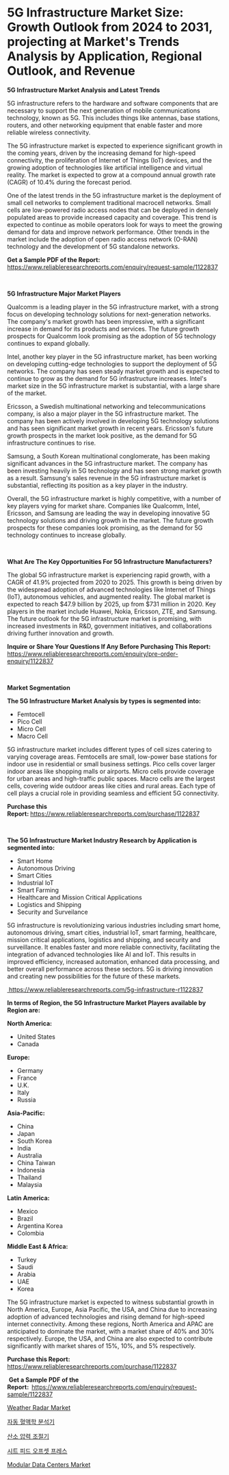 <p><h1>5G Infrastructure Market Size: Growth Outlook from 2024 to 2031, projecting at Market's Trends Analysis by Application, Regional Outlook, and Revenue</h1></p><p><strong>5G Infrastructure Market Analysis and Latest Trends</strong></p>
<p><p>5G infrastructure refers to the hardware and software components that are necessary to support the next generation of mobile communications technology, known as 5G. This includes things like antennas, base stations, routers, and other networking equipment that enable faster and more reliable wireless connectivity.</p><p>The 5G infrastructure market is expected to experience significant growth in the coming years, driven by the increasing demand for high-speed connectivity, the proliferation of Internet of Things (IoT) devices, and the growing adoption of technologies like artificial intelligence and virtual reality. The market is expected to grow at a compound annual growth rate (CAGR) of 10.4% during the forecast period.</p><p>One of the latest trends in the 5G infrastructure market is the deployment of small cell networks to complement traditional macrocell networks. Small cells are low-powered radio access nodes that can be deployed in densely populated areas to provide increased capacity and coverage. This trend is expected to continue as mobile operators look for ways to meet the growing demand for data and improve network performance. Other trends in the market include the adoption of open radio access network (O-RAN) technology and the development of 5G standalone networks.</p></p>
<p><strong>Get a Sample PDF of the Report:&nbsp;</strong> <a href="https://www.reliableresearchreports.com/enquiry/request-sample/1122837">https://www.reliableresearchreports.com/enquiry/request-sample/1122837</a></p>
<p>&nbsp;</p>
<p><strong>5G Infrastructure Major Market Players</strong></p>
<p><p>Qualcomm is a leading player in the 5G infrastructure market, with a strong focus on developing technology solutions for next-generation networks. The company's market growth has been impressive, with a significant increase in demand for its products and services. The future growth prospects for Qualcomm look promising as the adoption of 5G technology continues to expand globally.</p><p>Intel, another key player in the 5G infrastructure market, has been working on developing cutting-edge technologies to support the deployment of 5G networks. The company has seen steady market growth and is expected to continue to grow as the demand for 5G infrastructure increases. Intel's market size in the 5G infrastructure market is substantial, with a large share of the market.</p><p>Ericsson, a Swedish multinational networking and telecommunications company, is also a major player in the 5G infrastructure market. The company has been actively involved in developing 5G technology solutions and has seen significant market growth in recent years. Ericsson's future growth prospects in the market look positive, as the demand for 5G infrastructure continues to rise.</p><p>Samsung, a South Korean multinational conglomerate, has been making significant advances in the 5G infrastructure market. The company has been investing heavily in 5G technology and has seen strong market growth as a result. Samsung's sales revenue in the 5G infrastructure market is substantial, reflecting its position as a key player in the industry.</p><p>Overall, the 5G infrastructure market is highly competitive, with a number of key players vying for market share. Companies like Qualcomm, Intel, Ericsson, and Samsung are leading the way in developing innovative 5G technology solutions and driving growth in the market. The future growth prospects for these companies look promising, as the demand for 5G technology continues to increase globally.</p></p>
<p>&nbsp;</p>
<p><strong>What Are The Key Opportunities For 5G Infrastructure Manufacturers?</strong></p>
<p><p>The global 5G infrastructure market is experiencing rapid growth, with a CAGR of 41.9% projected from 2020 to 2025. This growth is being driven by the widespread adoption of advanced technologies like Internet of Things (IoT), autonomous vehicles, and augmented reality. The global market is expected to reach $47.9 billion by 2025, up from $731 million in 2020. Key players in the market include Huawei, Nokia, Ericsson, ZTE, and Samsung. The future outlook for the 5G infrastructure market is promising, with increased investments in R&D, government initiatives, and collaborations driving further innovation and growth.</p></p>
<p><strong>Inquire or Share Your Questions If Any Before Purchasing This Report:</strong> <a href="https://www.reliableresearchreports.com/enquiry/pre-order-enquiry/1122837">https://www.reliableresearchreports.com/enquiry/pre-order-enquiry/1122837</a></p>
<p>&nbsp;</p>
<p><strong>Market Segmentation</strong></p>
<p><strong>The 5G Infrastructure Market Analysis by types is segmented into:</strong></p>
<p><ul><li>Femtocell</li><li>Pico Cell</li><li>Micro Cell</li><li>Macro Cell</li></ul></p>
<p><p>5G infrastructure market includes different types of cell sizes catering to varying coverage areas. Femtocells are small, low-power base stations for indoor use in residential or small business settings. Pico cells cover larger indoor areas like shopping malls or airports. Micro cells provide coverage for urban areas and high-traffic public spaces. Macro cells are the largest cells, covering wide outdoor areas like cities and rural areas. Each type of cell plays a crucial role in providing seamless and efficient 5G connectivity.</p></p>
<p><strong>Purchase this Report:&nbsp;</strong><a href="https://www.reliableresearchreports.com/purchase/1122837">https://www.reliableresearchreports.com/purchase/1122837</a></p>
<p>&nbsp;</p>
<p><strong>The 5G Infrastructure Market Industry Research by Application is segmented into:</strong></p>
<p><ul><li>Smart Home</li><li>Autonomous Driving</li><li>Smart Cities</li><li>Industrial IoT</li><li>Smart Farming</li><li>Healthcare and Mission Critical Applications</li><li>Logistics and Shipping</li><li>Security and Surveilance</li></ul></p>
<p><p>5G infrastructure is revolutionizing various industries including smart home, autonomous driving, smart cities, industrial IoT, smart farming, healthcare, mission critical applications, logistics and shipping, and security and surveillance. It enables faster and more reliable connectivity, facilitating the integration of advanced technologies like AI and IoT. This results in improved efficiency, increased automation, enhanced data processing, and better overall performance across these sectors. 5G is driving innovation and creating new possibilities for the future of these markets.</p></p>
<p><a href="https://www.reliableresearchreports.com/5g-infrastructure-r1122837">&nbsp;https://www.reliableresearchreports.com/5g-infrastructure-r1122837</a></p>
<p><strong>In terms of Region, the 5G Infrastructure Market Players available by Region are:</strong></p>
<p>
    <p> <strong> North America: </strong>
        <ul>
            <li>United States</li>
            <li>Canada</li>
        </ul>
        </p> 
    <p> <strong> Europe: </strong>
        <ul>
            <li>Germany</li>
            <li>France</li>
            <li>U.K.</li>
            <li>Italy</li>
            <li>Russia</li>
        </ul>
        </p> 
    <p> <strong> Asia-Pacific: </strong>
        <ul>
            <li>China</li>
            <li>Japan</li>
            <li>South Korea</li>
            <li>India</li>
            <li>Australia</li>
            <li>China Taiwan</li>
            <li>Indonesia</li>
            <li>Thailand</li>
            <li>Malaysia</li>
        </ul>
        </p> 
    <p> <strong> Latin America: </strong>
        <ul>
            <li>Mexico</li>
            <li>Brazil</li>
            <li>Argentina Korea</li>
            <li>Colombia</li>
        </ul>
        </p> 
    <p> <strong> Middle East & Africa: </strong>
        <ul>
            <li>Turkey</li>
            <li>Saudi</li>
            <li>Arabia</li>
            <li>UAE</li>
            <li>Korea</li>
        </ul>
    </p>
    </p>
<p><p>The 5G infrastructure market is expected to witness substantial growth in North America, Europe, Asia Pacific, the USA, and China due to increasing adoption of advanced technologies and rising demand for high-speed internet connectivity. Among these regions, North America and APAC are anticipated to dominate the market, with a market share of 40% and 30% respectively. Europe, the USA, and China are also expected to contribute significantly with market shares of 15%, 10%, and 5% respectively.</p></p>
<p><strong>Purchase this Report: </strong><a href="https://www.reliableresearchreports.com/purchase/1122837">https://www.reliableresearchreports.com/purchase/1122837</a></p>
<p>&nbsp;<strong>Get a Sample PDF of the Report:&nbsp;&nbsp;</strong><a href="https://www.reliableresearchreports.com/enquiry/request-sample/1122837">https://www.reliableresearchreports.com/enquiry/request-sample/1122837</a></p>
<p><strong></strong></p>
<p><p><a href="https://github.com/peachesmcdowel1/Market-Research-Report-List-2/blob/main/weather-radar-market.md">Weather Radar Market</a></p><p><a href="https://medium.com/@frankfurter67567/%EC%9E%90%EB%8F%99-%ED%98%88%EC%95%A1%ED%95%99-%EB%B6%84%EC%84%9D%EA%B8%B0-%EC%8B%9C%EC%9E%A5-%EC%A1%B0%EC%82%AC-%EB%B3%B4%EA%B3%A0%EC%84%9C-%EA%B7%B8-%EC%97%AD%EC%82%AC-%EB%B0%8F-2024%EB%85%84%EB%B6%80%ED%84%B0-2031%EB%85%84%EA%B9%8C%EC%A7%80%EC%9D%98-%EC%98%88%EC%B8%A1-25f585bf1ab9">자동 혈액학 분석기</a></p><p><a href="https://medium.com/@mujgankortalih/%EC%82%B0%EC%86%8C%EC%95%95%EB%A0%A5-%EC%A1%B0%EC%A0%88%EA%B8%B0-%EC%8B%9C%EC%9E%A5-%EC%A7%80%ED%91%9C-%ED%95%B4%EB%8F%85%ED%95%98%EA%B8%B0-%EC%8B%9C%EC%9E%A5-%EC%A0%90%EC%9C%A0%EC%9C%A8-%ED%8A%B8%EB%A0%8C%EB%93%9C-%EB%B0%8F-%EC%84%B1%EC%9E%A5-%ED%8C%A8%ED%84%B4-dc3a14db297b">산소 압력 조절기</a></p><p><a href="https://github.com/LanceOlsotn8978/Market-Research-Report-List-1/blob/main/903870918512.md">시트 피드 오프셋 프레스</a></p><p><a href="https://github.com/edytherolanlouisejk1miz0wig/Market-Research-Report-List-2/blob/main/modular-data-centers-market.md">Modular Data Centers Market</a></p></p>